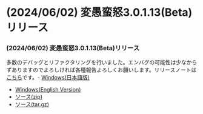 # (2024/06/02) 変愚蛮怒3.0.1.13(Beta)リリース

### (2024/06/02) 変愚蛮怒3.0.1.13(Beta)リリース
多数のデバッグとリファクタリングを行いました。エンバグの可能性は少なからずありますのでよろしければ各種報告よろしくお願いします。リリースノートは[こちら](https://github.com/hengband/hengband/releases/tag/3.0.1.13-Beta)です。- [Windows(日本語版)](https://github.com/hengband/hengband/releases/download/3.0.1.13-Beta/Hengband-3.0.1.13-Beta-jp.zip)
- [Windows(English Version)](https://github.com/hengband/hengband/releases/download/3.0.1.13-Beta/Hengband-3.0.1.13-Beta-en.zip)
- [ソース(zip)](https://github.com/hengband/hengband/archive/refs/tags/3.0.1.13-Beta.zip)
- [ソース(tar.gz)](https://github.com/hengband/hengband/archive/refs/tags/3.0.1.13-Beta.tar.gz)

